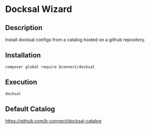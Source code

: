 # Docksal Wizard

## Description

Install docksal configs from a catalog hosted on a github repository.

## Installation
```
composer global require bconnect/docksal
```

## Execution
```
docksal
```

## Default Catalog

https://github.com/b-connect/docksal-catalog
